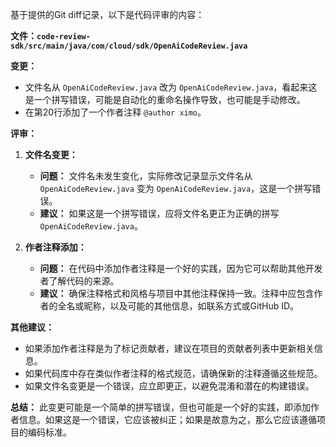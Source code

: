基于提供的Git diff记录，以下是代码评审的内容：

**文件：`code-review-sdk/src/main/java/com/cloud/sdk/OpenAiCodeReview.java`**

**变更：**
- 文件名从 `OpenAiCodeReview.java` 改为 `OpenAiCodeReview.java`，看起来这是一个拼写错误，可能是自动化的重命名操作导致，也可能是手动修改。
- 在第20行添加了一个作者注释 `@author ximo`。

**评审：**

1. **文件名变更：**
   - **问题：** 文件名未发生变化，实际修改记录显示文件名从 `OpenAiCodeReview.java` 变为 `OpenAiCodeReview.java`，这是一个拼写错误。
   - **建议：** 如果这是一个拼写错误，应将文件名更正为正确的拼写 `OpenAiCodeReview.java`。

2. **作者注释添加：**
   - **问题：** 在代码中添加作者注释是一个好的实践，因为它可以帮助其他开发者了解代码的来源。
   - **建议：** 确保注释格式和风格与项目中其他注释保持一致。注释中应包含作者的全名或昵称，以及可能的其他信息，如联系方式或GitHub ID。

**其他建议：**
- 如果添加作者注释是为了标记贡献者，建议在项目的贡献者列表中更新相关信息。
- 如果代码库中存在类似作者注释的格式规范，请确保新的注释遵循这些规范。
- 如果文件名变更是一个错误，应立即更正，以避免混淆和潜在的构建错误。

**总结：**
此变更可能是一个简单的拼写错误，但也可能是一个好的实践，即添加作者信息。如果这是一个错误，它应该被纠正；如果是故意为之，那么它应该遵循项目的编码标准。